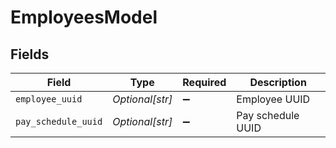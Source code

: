 # EmployeesModel


## Fields

| Field               | Type                | Required            | Description         |
| ------------------- | ------------------- | ------------------- | ------------------- |
| `employee_uuid`     | *Optional[str]*     | :heavy_minus_sign:  | Employee UUID       |
| `pay_schedule_uuid` | *Optional[str]*     | :heavy_minus_sign:  | Pay schedule UUID   |